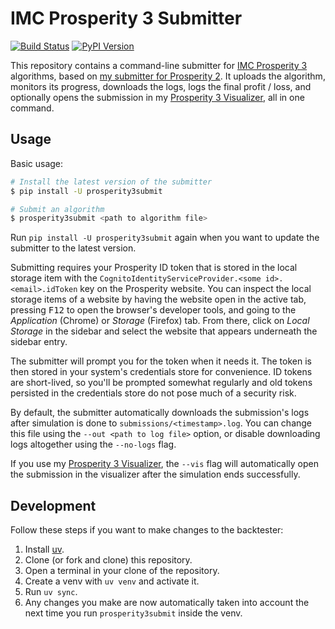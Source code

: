 # IMC Prosperity 3 Submitter

[![Build Status](https://github.com/jmerle/imc-prosperity-3-submitter/workflows/Build/badge.svg)](https://github.com/jmerle/imc-prosperity-3-submitter/actions/workflows/build.yml)
[![PyPI Version](https://img.shields.io/pypi/v/prosperity3submit)](https://pypi.org/project/prosperity3submit/)

This repository contains a command-line submitter for [IMC Prosperity 3](https://prosperity.imc.com/) algorithms, based on [my submitter for Prosperity 2](https://github.com/jmerle/imc-prosperity-2-submitter). It uploads the algorithm, monitors its progress, downloads the logs, logs the final profit / loss, and optionally opens the submission in my [Prosperity 3 Visualizer](https://github.com/jmerle/imc-prosperity-3-visualizer), all in one command.

## Usage

Basic usage:
```sh
# Install the latest version of the submitter
$ pip install -U prosperity3submit

# Submit an algorithm
$ prosperity3submit <path to algorithm file>
```

Run `pip install -U prosperity3submit` again when you want to update the submitter to the latest version.

Submitting requires your Prosperity ID token that is stored in the local storage item with the `CognitoIdentityServiceProvider.<some id>.<email>.idToken` key on the Prosperity website. You can inspect the local storage items of a website by having the website open in the active tab, pressing <kbd>F12</kbd> to open the browser's developer tools, and going to the _Application_ (Chrome) or _Storage_ (Firefox) tab. From there, click on _Local Storage_ in the sidebar and select the website that appears underneath the sidebar entry.

The submitter will prompt you for the token when it needs it. The token is then stored in your system's credentials store for convenience. ID tokens are short-lived, so you'll be prompted somewhat regularly and old tokens persisted in the credentials store do not pose much of a security risk.

By default, the submitter automatically downloads the submission's logs after simulation is done to `submissions/<timestamp>.log`. You can change this file using the `--out <path to log file>` option, or disable downloading logs altogether using the `--no-logs` flag.

If you use my [Prosperity 3 Visualizer](https://github.com/jmerle/imc-prosperity-3-visualizer), the `--vis` flag will automatically open the submission in the visualizer after the simulation ends successfully.

## Development

Follow these steps if you want to make changes to the backtester:
1. Install [uv](https://docs.astral.sh/uv/).
2. Clone (or fork and clone) this repository.
3. Open a terminal in your clone of the repository.
4. Create a venv with `uv venv` and activate it.
5. Run `uv sync`.
6. Any changes you make are now automatically taken into account the next time you run `prosperity3submit` inside the venv.
